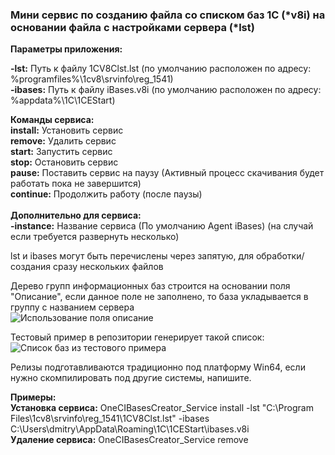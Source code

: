 <h3> Мини сервис по созданию файла со списком баз 1С (*v8i) на основании файла с настройками сервера (*lst)</h3>

<b>Параметры приложения:</b><br>

<b>-lst:</b> Путь к файлу 1CV8Clst.lst (по умолчанию расположен по адресу: %programfiles%\1cv8\srvinfo\reg_1541)<br>
<b>-ibases:</b> Путь к файлу iBases.v8i (по умолчанию расположен по адресу: %appdata%\1C\1CEStart)<br>

<b>Команды сервиса:</b><br>
<b>install:</b> Установить сервис<br>
<b>remove:</b> Удалить сервис<br>
<b>start:</b> Запустить сервис<br>
<b>stop:</b> Остановить сервис<br>
<b>pause:</b> Поставить сервис на паузу (Активный процесс скачивания будет работать пока не завершится)<br>
<b>continue:</b> Продолжить работу (после паузы)<br><br>
<b>Дополнительно для сервиса:</b><br>
<b>-instance:</b> Название сервиса (По умолчанию Agent iBases) (на случай если требуется развернуть несколько)<br>

lst и ibases могут быть перечислены через запятую, для обработки/создания сразу нескольких файлов<br>

Дерево групп информационных баз строится на основании поля "Описание", если данное поле не заполнено, то база укладывается в группу с названием сервера<br>
![Использование поля описание](https://github.com/korableg/OneCIBasesCreator/blob/master/blob/BaseProperties.png?raw=true)

Тестовый пример в репозитории генерирует такой список:<br>
![Список баз из тестового примера](https://github.com/korableg/OneCIBasesCreator/blob/master/blob/OneCStarter.png?raw=true)

Релизы подготавливаются традиционно под платформу Win64, если нужно скомпилировать под другие системы, напишите.

<b>Примеры:</b><br>
<b>Установка сервиса:</b> OneCIBasesCreator_Service install -lst "C:\Program Files\1cv8\srvinfo\reg_1541\1CV8Clst.lst" -ibases C:\Users\dmitry\AppData\Roaming\1C\1CEStart\ibases.v8i<br>
<b>Удаление сервиса:</b> OneCIBasesCreator_Service remove<br>
